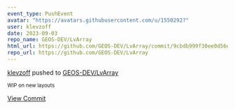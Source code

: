 ```yaml
---
event_type: PushEvent
avatar: "https://avatars.githubusercontent.com/u/1550292?"
user: klevzoff
date: 2023-09-03
repo_name: GEOS-DEV/LvArray
html_url: https://github.com/GEOS-DEV/LvArray/commit/9cbdb999f30ee0d56e1ef06712d7547224503625
repo_url: https://github.com/GEOS-DEV/LvArray
---
```


<a href='https://github.com/klevzoff' target='_blank'>klevzoff</a> pushed to <a href='https://github.com/GEOS-DEV/LvArray' target='_blank'>GEOS-DEV/LvArray</a>

<small>WIP on new layouts</small>

<a href='https://github.com/GEOS-DEV/LvArray/commit/9cbdb999f30ee0d56e1ef06712d7547224503625' target='_blank'>View Commit</a>